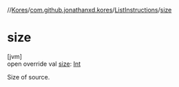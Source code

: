 //[Kores](../../../index.md)/[com.github.jonathanxd.kores](../index.md)/[ListInstructions](index.md)/[size](size.md)

# size

[jvm]\
open override val [size](size.md): [Int](https://kotlinlang.org/api/latest/jvm/stdlib/kotlin/-int/index.html)

Size of source.
